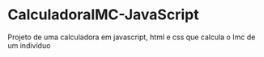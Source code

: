 # CalculadoraIMC-JavaScript
 Projeto de uma calculadora em javascript, html e css que calcula o Imc de um indivíduo
